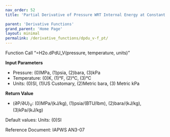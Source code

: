 ```yaml
---
nav_order: 52
title: 'Partial Derivative of Pressure WRT Internal Energy at Constant Volume f(P, T)'

parent: 'Derivative Functions'
grand_parent: 'Home Page'
layout: minimal
permalink: /derivative_functions/dpdu_v-f_pt/
---
```


Function Call “=H2o.dPdU\_V(pressure, temperature, units)”

**Input Parameters**

- Pressure: (0)MPa, (1)psia, (2)bara, (3)kPa
- Temperature: (0)K, (1)°F, (2)°C, (3)°C
- Units: (0)SI, (1)US Customary, (2)Metric bara, (3) Metric kPa

**Return Value**

- (∂P/∂U)<sub>V</sub>: (0)MPa/(kJ/kg), (1)psia/(BTU/lbm), (2)bara/(kJ/kg), (3)kPa/(kJ/kg)

Default values: Units: (0)SI

Reference Document: IAPWS AN3-07